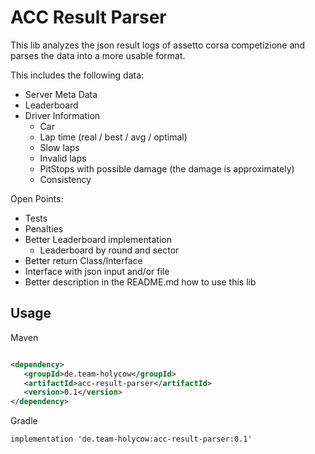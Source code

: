 # ACC Result Parser

This lib analyzes the json result logs of assetto corsa competizione and parses the data into a more usable format.

This includes the following data:

- Server Meta Data
- Leaderboard
- Driver Information
    - Car
    - Lap time (real / best / avg / optimal)
    - Slow laps
    - Invalid laps
    - PitStops with possible damage (the damage is approximately)
    - Consistency

Open Points:

- Tests
- Penalties
- Better Leaderboard implementation
    - Leaderboard by round and sector
- Better return Class/Interface
- Interface with json input and/or file
- Better description in the README.md how to use this lib

## Usage

Maven

 ```xml

<dependency>
	<groupId>de.team-holycow</groupId>
	<artifactId>acc-result-parser</artifactId>
	<version>0.1</version>
</dependency>
 ```

Gradle

 ```
 implementation 'de.team-holycow:acc-result-parser:0.1'
 ```